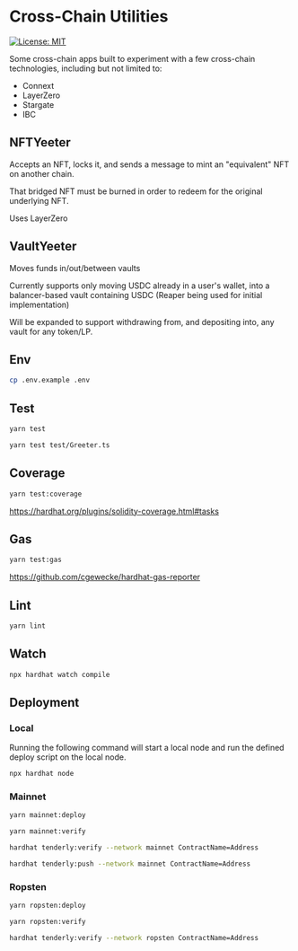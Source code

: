 # Cross-Chain Utilities

[![License: MIT](https://img.shields.io/badge/License-MIT-yellow.svg)](https://opensource.org/licenses/MIT)

Some cross-chain apps built to experiment with a few cross-chain technologies, including but not limited to:

- Connext
- LayerZero
- Stargate
- IBC

## NFTYeeter

Accepts an NFT, locks it, and sends a message to mint an "equivalent" NFT on another chain.

That bridged NFT must be burned in order to redeem for the original underlying NFT.

Uses LayerZero

## VaultYeeter

Moves funds in/out/between vaults

Currently supports only moving USDC already in a user's wallet, into a balancer-based vault containing USDC (Reaper being used for initial implementation)

Will be expanded to support withdrawing from, and depositing into, any vault for any token/LP.


## Env

```sh
cp .env.example .env
```

## Test

```sh
yarn test
```

```sh
yarn test test/Greeter.ts
```

## Coverage

```sh
yarn test:coverage
```

<https://hardhat.org/plugins/solidity-coverage.html#tasks>

## Gas

```sh
yarn test:gas
```

<https://github.com/cgewecke/hardhat-gas-reporter>

## Lint

```sh
yarn lint
```

## Watch

```sh
npx hardhat watch compile
```

## Deployment

### Local

Running the following command will start a local node and run the defined deploy script on the local node.

```sh
npx hardhat node
```

### Mainnet

```sh
yarn mainnet:deploy
```

```sh
yarn mainnet:verify
```

```sh
hardhat tenderly:verify --network mainnet ContractName=Address
```

```sh
hardhat tenderly:push --network mainnet ContractName=Address
```

### Ropsten

```sh
yarn ropsten:deploy
```

```sh
yarn ropsten:verify
```

```sh
hardhat tenderly:verify --network ropsten ContractName=Address
```
